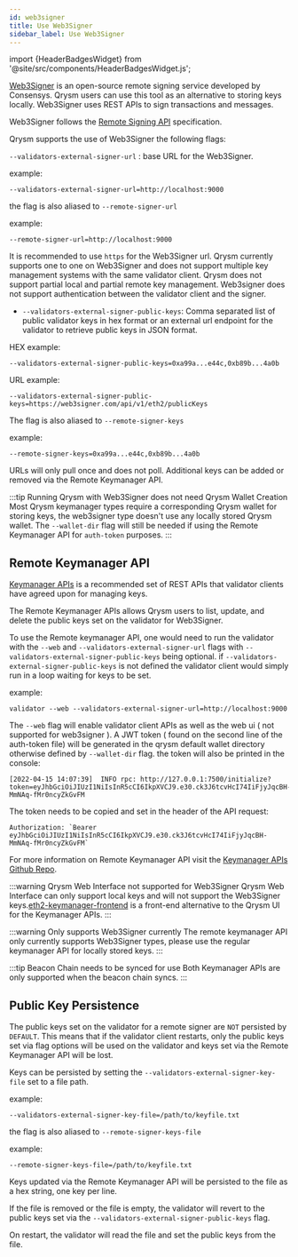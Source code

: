 ```yaml
---
id: web3signer
title: Use Web3Signer
sidebar_label: Use Web3Signer
---
```


import {HeaderBadgesWidget} from '@site/src/components/HeaderBadgesWidget.js';

<HeaderBadgesWidget />

[Web3Signer](https://github.com/ConsenSys/web3signer) is an open-source remote signing service developed by Consensys. Qrysm users can use this tool as an alternative to storing keys locally. Web3Signer uses REST APIs to sign transactions and messages.

Web3Signer follows the [Remote Signing API](https://github.com/ethereum/remote-signing-api) specification.

Qrysm supports the use of Web3Signer the following flags:

`--validators-external-signer-url` : base URL for the Web3Signer.

example:
```
--validators-external-signer-url=http://localhost:9000
```

the flag is also aliased to `--remote-signer-url`

example:
```
--remote-signer-url=http://localhost:9000
```

It is recommended to use `https` for the Web3Signer url. Qrysm currently supports one to one on Web3Signer and does not support multiple key management systems with the same validator client. Qrysm does not support partial local and partial remote key management. Web3signer does not support authentication between the validator client and the signer.


- `--validators-external-signer-public-keys`: Comma separated list of public validator keys in hex format or an external url endpoint for the validator to retrieve public keys in JSON format.

HEX example: 
```
--validators-external-signer-public-keys=0xa99a...e44c,0xb89b...4a0b
```

URL example:
```
--validators-external-signer-public-keys=https://web3signer.com/api/v1/eth2/publicKeys
```

The flag is also aliased to `--remote-signer-keys`

example:
```
--remote-signer-keys=0xa99a...e44c,0xb89b...4a0b
```

URLs will only pull once and does not poll. Additional keys can be added or removed via the Remote Keymanager API.

:::tip Running Qrysm with Web3Signer does not need Qrysm Wallet Creation
Most Qrysm keymanager types require a corresponding Qrysm wallet for storing keys, the web3signer type doesn't use any locally stored Qrysm wallet.
The `--wallet-dir` flag will still be needed if using the Remote Keymanager API for `auth-token` purposes.
:::

## Remote Keymanager API 

[Keymanager APIs](https://github.com/ethereum/keymanager-APIs) is a recommended set of REST APIs that validator clients have agreed upon for managing keys.

The Remote Keymanager APIs allows Qrysm users to list, update, and delete the public keys set on the validator for Web3Signer.

To use the Remote keymanager API, one would need to run the validator with the `--web` and `--validators-external-signer-url` flags with `--validators-external-signer-public-keys` being optional. 
if `--validators-external-signer-public-keys` is not defined the validator client would simply run in a loop waiting for keys to be set. 

example:
```
validator --web --validators-external-signer-url=http://localhost:9000
```

The `--web` flag will enable validator client APIs as well as the web ui ( not supported for web3signer ). A JWT token ( found on the second line of the auth-token file) will be generated in the qrysm default wallet directory otherwise defined by `--wallet-dir` flag. the token will also be printed in the console:
```
[2022-04-15 14:07:39]  INFO rpc: http://127.0.0.1:7500/initialize?token=eyJhbGciOiJIUzI1NiIsInR5cCI6IkpXVCJ9.e30.ck3J6tcvHcI74IiFjyJqcBH-MmNAq-fMr0ncyZkGvFM
```
The token needs to be copied and set in the header of the API request:
```
Authorization: `Bearer eyJhbGciOiJIUzI1NiIsInR5cCI6IkpXVCJ9.e30.ck3J6tcvHcI74IiFjyJqcBH-MmNAq-fMr0ncyZkGvFM`
```

For more information on Remote Keymanager API visit the [Keymanager APIs Github Repo](https://github.com/ethereum/keymanager-APIs).

:::warning Qrysm Web Interface not supported for Web3Signer
Qrysm Web Interface can only support local keys and will not support the Web3Signer keys.[eth2-keymanager-frontend](https://github.com/joaquim-verges/eth2-keymanager-frontend) is a front-end alternative to the Qrysm UI for the Keymanager APIs.
:::

:::warning Only supports Web3Signer currently
The remote keymanager API only currently supports Web3Signer types, please use the regular keymanager API for locally stored keys.
:::

:::tip Beacon Chain needs to be synced for use
Both Keymanager APIs are only supported when the beacon chain syncs.
:::

## Public Key Persistence

The public keys set on the validator for a remote signer are `NOT` persisted by `DEFAULT`. 
This means that if the validator client restarts, only the public keys set via flag options will be used on the validator and keys set via the Remote Keymanager API will be lost.

Keys can be persisted by setting the `--validators-external-signer-key-file` set to a file path.

example:
```
--validators-external-signer-key-file=/path/to/keyfile.txt
```
the flag is also aliased to `--remote-signer-keys-file`

example:
```
--remote-signer-keys-file=/path/to/keyfile.txt
```
Keys updated via the Remote Keymanager API will be persisted to the file as a hex string, one key per line.

If the file is removed or the file is empty, the validator will revert to the public keys set via the `--validators-external-signer-public-keys` flag.

On restart, the validator will read the file and set the public keys from the file.